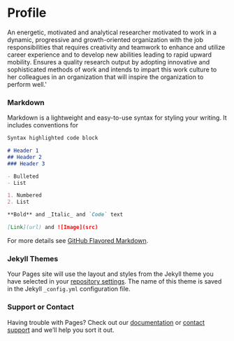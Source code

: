 
<html>
<head>


</head>
<body>

<h1>Profile</h1>

<div>An energetic, motivated and analytical researcher motivated to work in a dynamic, progressive and growth-oriented organization with the job responsibilities that requires 
creativity and teamwork to enhance and utilize career experience and to develop new abilities leading to rapid upward mobility. Ensures a quality research output by adopting 
innovative and sophisticated methods of work and intends to impart this work culture to her colleagues in an organization that will inspire the organization to perform well.'</div>



</body>
</html>

### Markdown

Markdown is a lightweight and easy-to-use syntax for styling your writing. It includes conventions for

```markdown
Syntax highlighted code block

# Header 1
## Header 2
### Header 3

- Bulleted
- List

1. Numbered
2. List

**Bold** and _Italic_ and `Code` text

[Link](url) and ![Image](src)
```

For more details see [GitHub Flavored Markdown](https://guides.github.com/features/mastering-markdown/).

### Jekyll Themes

Your Pages site will use the layout and styles from the Jekyll theme you have selected in your [repository settings](https://github.com/Soyiba/Soyiba-Jawed/settings/pages). The name of this theme is saved in the Jekyll `_config.yml` configuration file.

### Support or Contact

Having trouble with Pages? Check out our [documentation](https://docs.github.com/categories/github-pages-basics/) or [contact support](https://support.github.com/contact) and we’ll help you sort it out.
